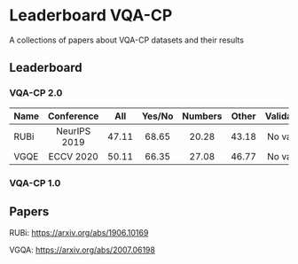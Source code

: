 # Leaderboard VQA-CP
A collections of papers about VQA-CP datasets and their results


## Leaderboard

### VQA-CP 2.0

| Name     |      Conference    |  All  | Yes/No | Numbers |  Other | Validation  |
|----------|:------------------:|:----: |:------:|:-------:|:------:|:-----------:|
| RUBi     |  NeurIPS 2019      | 47.11 | 68.65  | 20.28   | 43.18  | No valset   |
| VGQE     |  ECCV 2020         | 50.11 | 66.35  | 27.08   | 46.77  | No valset   |


### VQA-CP 1.0

## Papers

RUBi: https://arxiv.org/abs/1906.10169

VGQA: https://arxiv.org/abs/2007.06198
